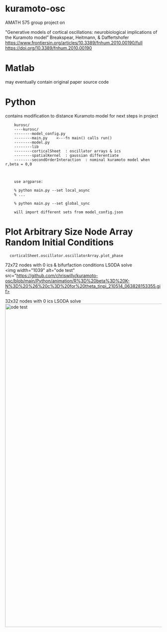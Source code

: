 # kuramoto-osc
AMATH 575 group project on

"Generative models of cortical oscillations: neurobiological implications of the Kuramoto model” Breakspear, Heitmann, & Daffertshofer
https://www.frontiersin.org/articles/10.3389/fnhum.2010.00190/full<br>
https://doi.org/10.3389/fnhum.2010.00190


# Matlab
may eventually contain original paper source code

# Python
contains modification to distance Kuramoto model for next steps in project<br>

        kurosc/
        ----kurosc/
        --------model_config.py
        --------main.py    <---fn main() calls run()
        --------model.py
        --------lib
        --------corticalSheet  : oscillator arrays & ics
        --------spatialKernel  : gaussian differentiate
        --------secondOrderInteraction  : nominal kuramoto model when r,beta = 0,0  



        use argparse:

        % python main.py --set local_async
        % ...

        % python main.py --set global_sync

        will import different sets from model_config.json


# Plot Arbitrary Size Node Array Random Initial Conditions

      corticalSheet.oscillator.oscillatorArray.plot_phase

72x72 nodes with 0 ics & bifurfaction conditions LSODA solve<br>
<img width="1039" alt="ode test" src="https://github.com/chriswilly/kuramoto-osc/blob/main/Python/animation/R%3D%20beta%3D%20K-N%3D%20%26%20c%3D%20for%20theta_tinpi_210514_063828153355.gif>




32x32 nodes with 0 ics LSODA solve<br>
<img width="1039" alt="ode test" src="https://github.com/chriswilly/kuramoto-osc/blob/main/Python/animation/_keep/R%3D%20beta%3D%20K-N%3D%20%26%20c%3D%20for%20theta_tinpi_210509_224745277371.gif">
